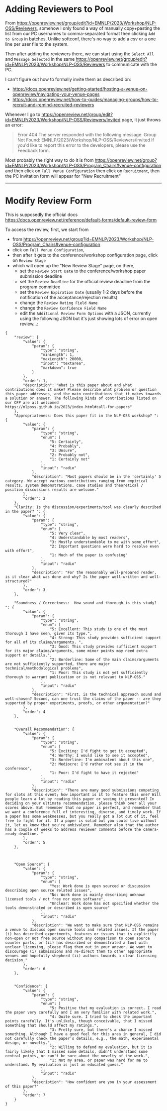 Adding Reviewers to Pool
====

From https://openreview.net/group/edit?id=EMNLP/2023/Workshop/NLP-OSS/Reviewers, somehow I only found a way of manually copy+pasting the list from our PC usernames to comma-separated format then clicking `Add to Group` in batches. Unlike softconf, there's no way to add a csv or a one line per user file to the system.

Then after adding the reviewers there, we can start using the `Select All` and `Message Selected` in the same https://openreview.net/group/edit?id=EMNLP/2023/Workshop/NLP-OSS/Reviewers to communicate with the PC. 


I can't figure out how to formally invite them as described on:

 - https://docs.openreview.net/getting-started/hosting-a-venue-on-openreview/navigating-your-venue-pages
 - https://docs.openreview.net/how-to-guides/managing-groups/how-to-recruit-and-remind-recruited-reviewers

Whenever I go to https://openreview.net/group/edit?id=EMNLP/2023/Workshop/NLP-OSS/Reviewers/Invited page, it just throws an error:

> Error 404
> The server responded with the following message:
> Group Not Found: EMNLP/2023/Workshop/NLP-OSS/Reviewers/Invited
> If you'd like to report this error to the developers, please use the Feedback form.


Most probably the right way to do it is from https://openreview.net/group?id=EMNLP/2023/Workshop/NLP-OSS/Program_Chairs#venue-configuration and then click on `Full Venue Configuration` then click on `Recruitment`, then the PC invitation form will appear for "New Recruitment"


----

Modify Review Form
====

This is supposedly the official docs https://docs.openreview.net/reference/default-forms/default-review-form

To access the review, first, we start from 

 - from https://openreview.net/group?id=EMNLP/2023/Workshop/NLP-OSS/Program_Chairs#venue-configuration
 - click on `Full Venue Configuration`, 
 - then after it gets to the conference/workshop configuration page, click on `Review Stage`
 - which will open up the "New Review Stage" page, on there,
     - set the `Review Start Date` to the conference/workshop paper submission deadline
     - set the `Review Deadline` for the official review deadline from the program committee
     - set the `Review Expiration Date` (usually 1-2 days before the notification of the acceptance/rejection results)
     - change the `Review Rating Field Name`
     - change the `Review Confidence Field Name`
     - edit the `Additional Review Form Options` with a JSON, currently using the following JSON but it's just showing lots of error on open review...:

```
{
	"review": {
		"value": {
			"param": {
				"type": "string",
				"minLength": 1,
				"maxLength": 20000,
				"input": "textarea",
				"markdown": true
			}
		},
		"order": 1,
		"description": "What is this paper about and what contributions does it make? Please describe what problem or question this paper addresses, and the main contributions that it makes towards a solution or answer. The following kinds of contributions listed on our CFP are all welcomed https://nlposs.github.io/2023/index.html#call-for-papers"
	},
	"Appropriateness: Does this paper fit in the NLP-OSS workshop? ": {
		"value": {
			"param": {
				"type": "string",
				"enum": [
					"5: Certainly",
					"4: Probably",
					"3: Unsure",
					"2: Probably not",
					"1: Certainly not"
				],
				"input": "radio"
			},
			"description": "Most papers should be in the 'certainly' 5 category. We accept various contributions ranging from empirical results, system demonstrations, case studies and theoretical / position discussions results are welcome."
		},
		"order": 2
	},
	"Clarity: Is the discussion/experiments/tool was clearly described in the paper? ": {
		"value": {
			"param": {
				"type": "string",
				"enum": [
					"5: Very clear",
					"4: Understandable by most readers",
					"3: Mostly understandable to me with some effort",
					"2: Important questions were hard to resolve even with effort",
					"1: Much of the paper is confusing"
				],
				"input": "radio"
			},
			"description": "For the reasonably well-prepared reader, is it clear what was done and why? Is the paper well-written and well-structured?"
		},
		"order": 3
	},

	"Soundness / Correctness:  How sound and thorough is this study? ": {
		"value": {
			"param": {
				"type": "string",
				"enum": [
					"5: Excellent: This study is one of the most thorough I have seen, given its type.",
					"4: Strong: This study provides sufficient support for all of its claims/arguments. ",
					"3: Good: This study provides sufficient support for its major claims/arguments, some minor points may need extra support or details.",
					"2: Borderline: Some of the main claims/arguments are not sufficiently supported, there are major technical/methodological problems",
					"1: Poor: This study is not yet sufficiently thorough to warrant publication or is not relevant to NLP-OSS."
				],
				"input": "radio"
			},
			"description": "First, is the technical approach sound and well-chosen? Second, can one trust the claims of the paper -- are they supported by proper experiments, proofs, or other argumentation?"
		},
		"order": 4
	},


	"Overall Recommendation": {
		"value": {
			"param": {
				"type": "string",
				"enum": [
					"5: Exciting: I'd fight to get it accepted",
					"4: Worthy: I would like to see it accepted",
					"3: Borderline: I'm ambivalent about this one",
					"2: Mediocre: I'd rather not see it in the conference",
					"1: Poor: I'd fight to have it rejected"
				],
				"input": "radio"
			},
			"description": "There are many good submissions competing for slots at this event; how important is it to feature this one? Will people learn a lot by reading this paper or seeing it presented? In deciding on your ultimate recommendation, please think over all your scores above. But remember that no paper is perfect, and remember that we want a conference full of interesting, diverse, and timely work. If a paper has some weaknesses, but you really got a lot out of it, feel free to fight for it. If a paper is solid but you could live without it, let us know that you're ambivalent. Remember also that the author has a couple of weeks to address reviewer comments before the camera-ready deadline. "
		},
		"order": 5
	},



	"Open Source": {
		"value": {
			"param": {
				"type": "string",
				"enum": [
					"Yes: Work done is open sourced or discussion describing open source related issues",
					"No: Work done is mainly describing unknown licensed tools / not free nor open software",
					"Unclear: Work done has not specified whether the tools demonstrated or described is open source"
				],
				"input": "radio"
			},
			"description": "We want to make sure that NLP-OSS remains a venue to discuss open source tools and related issues. If the paper (i) has described experiments, features or issues that is explicitly non-open or not free source without any comparison to open source counter parts, or (ii) has described or demonstrated a tool with unclear licensing, please flag them out in your answer. We want to discourage (i) submissions and re-direct them to other appropriate venues and hopefully shepherd (ii) authors towards a clear licensing decision."
		},
		"order": 6
	},


	"Confidence": {
		"value": {
			"param": {
				"type": "string",
				"enum": [
					"5: Positive that my evaluation is correct. I read the paper very carefully and I am very familiar with related work.",
					"4: Quite sure. I tried to check the important points carefully. It's unlikely, though conceivable, that I missed something that should affect my ratings.",
					"3: Pretty sure, but there's a chance I missed something. Although I have a good feel for this area in general, I did not carefully check the paper's details, e.g., the math, experimental design, or novelty.",
					"2: Willing to defend my evaluation, but it is fairly likely that I missed some details, didn't understand some central points, or can't be sure about the novelty of the work.",
					"1: Not my area, or paper was hard for me to understand. My evaluation is just an educated guess."
				],
				"input": "radio"
			},
			"description": "How confident are you in your assessment of this paper?"
		},
		"order": 7
	}
}
```
